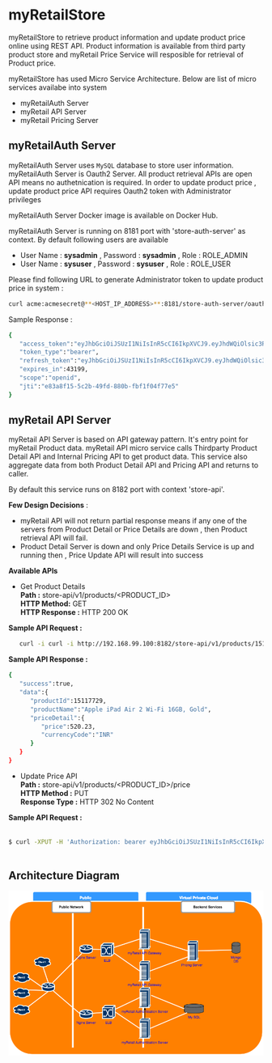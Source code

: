 # myRetailStore
myRetailStore to retrieve product information and update product price online using REST API. Product information is available
from third party product store and myRetail Price Service will resposible for retrieval of Product price.

myRetailStore has used Micro Service Architecture. Below are list of micro services availabe into system
* myRetailAuth Server
* myRetail API Server
* myRetail Pricing Server

## myRetailAuth Server
   myRetailAuth Server uses `MySQL` database to store user information. myRetailAuth Server is Oauth2 Server. All product retrieval 
APIs are open API means no authetnication is required. In order to update product price , update product price API requires Oauth2
token with Administrator privileges

myRetailAuth Server Docker image is available on Docker Hub.

myRetailAuth Server is running on 8181 port with 'store-auth-server' as context. By default following users are available 
* User Name : **sysadmin** , Password : **sysadmin** , Role : ROLE_ADMIN
* User Name : **sysuser** , Password : **sysuser** , Role : ROLE_USER

Please find following URL to generate Administrator token to update product price in system :

```sh
curl acme:acmesecret@**<HOST_IP_ADDRESS>**:8181/store-auth-server/oauth/token -d grant_type=password -d username=sysadmin -d password=sysadmin
```
Sample Response : 

```sh
{
   "access_token":"eyJhbGciOiJSUzI1NiIsInR5cCI6IkpXVCJ9.eyJhdWQiOlsic3RvcmUtb2F1dGgyLXJlc291cmNlIl0sInVzZXJfbmFtZSI6InN5c2FkbWluIiwic2NvcGUiOlsib3BlbmlkIl0sImV4cCI6MTQ3NjY4NjU4OCwiYXV0aG9yaXRpZXMiOlsiUk9MRV9BRE1JTiJdLCJqdGkiOiJlODNhOGYxNS01YzJiLTQ5ZmQtODgwYi1mYmYxZjA0Zjc3ZTUiLCJjbGllbnRfaWQiOiJhY21lIn0.mAG6A8oQex3okyJmiwy7TQwRJ1TG3JYbOThX3qpWcSJRgd-tNUYtSMuk0N2fS_khGQ08fHEfNePb7DoivQsPDk7ioHz7ROuyMAVbnf9pGPeuScXkxy6A3DmTHn7-LzIlMlv7rgBLAsHiSMm966VH427IJcmGYew7h3Lf3X4UVP_zvZSoqvxgKEfK7fBYG5ntHqHa7xWRfICygedWul-cLAZQvo3JU89Nt87foO0U0uacpHqBK8yeHXWuZAVOHnkb84NeE_FiN5lxVHKcE8d4J2xeCcaqY5ECS3AtgaPG24GPSdaXfH6RiJkeDOQXmHAVzgsvmQTaKVRk_Crrx9XqXw",
   "token_type":"bearer",
   "refresh_token":"eyJhbGciOiJSUzI1NiIsInR5cCI6IkpXVCJ9.eyJhdWQiOlsic3RvcmUtb2F1dGgyLXJlc291cmNlIl0sInVzZXJfbmFtZSI6InN5c2FkbWluIiwic2NvcGUiOlsib3BlbmlkIl0sImF0aSI6ImU4M2E4ZjE1LTVjMmItNDlmZC04ODBiLWZiZjFmMDRmNzdlNSIsImV4cCI6MTQ3OTA1OTM1OCwiYXV0aG9yaXRpZXMiOlsiUk9MRV9BRE1JTiJdLCJqdGkiOiJlYjlkYmU5OC03M2E0LTQxNDUtODNhZi02Y2EyNmY2Zjc1ZjAiLCJjbGllbnRfaWQiOiJhY21lIn0.UibOlJ79qP_Qo20cyvHJE8mxxjaT_n1QyFRitt9il8uvVlvZFkxpz4u_1Rzb77RsbDbUNHp4DYrKMw-6ccghYW0t49MF7tKhjPHspsViCd0xbsepOBh_y8AYjurKGjrhxb4en6tctFY0bjIiFJzAeG19bV_HynRUMDUHkBRGzHD30vh5cjfubLxl0tKnFDQvFiaAIJI5thnOw0KMt_N8Wlz_OuwRcqdupZ9QK-IjHHO5eNHwpRGKmI3eLGxDsrQZ0emyLP3liY_1B-edFhHBAHEZ451y5zSbOTtSXLRTsY010UbGzLVZUG986CpdE4XZEkCYrLpDIRLp4YX8mMEfoA",
   "expires_in":43199,
   "scope":"openid",
   "jti":"e83a8f15-5c2b-49fd-880b-fbf1f04f77e5"
}
```

## myRetail API Server
  myRetail API Server is based on API gateway pattern. It's entry point for myRetail Product data. myRetail API micro service 
  calls Thirdparty Product Detail API and Internal Pricing API to get product data. This service also aggregate data from both 
  Product Detail API and Pricing API and returns to caller.
  
  By default this service runs on 8182 port with context 'store-api'. 
  
**Few Design Decisions** :
* myRetail API will not return partial response means if any one of the servers from Product Detail or Price Details are down , then Product retrieval API will fail. 
* Product Detail Server is down and only Price Details Service is up and running then , Price Update API will result 
  into success
  
**Available APIs** <br>
* Get Product Details <br>
**Path :** store-api/v1/products/<PRODUCT_ID> <br>
**HTTP Method:** GET<br>
**HTTP Response :** HTTP 200 OK<br>

**Sample API Request :**
```sh
   curl -i curl -i http://192.168.99.100:8182/store-api/v1/products/15117729
```
**Sample API Response :** 
```sh
{
   "success":true,
   "data":{
      "productId":15117729,
      "productName":"Apple iPad Air 2 Wi-Fi 16GB, Gold",
      "priceDetail":{
         "price":520.23,
         "currencyCode":"INR"
      }
   }
}
```
* Update Price API <br>
**Path :** store-api/v1/products/<PRODUCT_ID>/price<br>
**HTTP Method :** PUT<br>
**Response Type :** HTTP 302 No Content<br>

**Sample API Request :**
```sh

$ curl -XPUT -H 'Authorization: bearer eyJhbGciOiJSUzI1NiIsInR5cCI6IkpXVCJ9.eyJhdWQiOlsic3RvcmUtb2F1dGgyLXJlc291cmNlIl0sInVzZXJfbmFtZSI6InN5c2FkbWluIiwic2NvcGUiOlsib3BlbmlkIl0sImV4cCI6MTQ3NjY4NjU4OCwiYXV0aG9yaXRpZXMiOlsiUk9MRV9BRE1JTiJdLCJqdGkiOiJlODNhOGYxNS01YzJiLTQ5ZmQtODgwYi1mYmYxZjA0Zjc3ZTUiLCJjbGllbnRfaWQiOiJhY21lIn0.mAG6A8oQex3okyJmiwy7TQwRJ1TG3JYbOThX3qpWcSJRgd-tNUYtSMuk0N2fS_khGQ08fHEfNePb7DoivQsPDk7ioHz7ROuyMAVbnf9pGPeuScXkxy6A3DmTHn7-LzIlMlv7rgBLAsHiSMm966VH427IJcmGYew7h3Lf3X4UVP_zvZSoqvxgKEfK7fBYG5ntHqHa7xWRfICygedWul-cLAZQvo3JU89Nt87foO0U0uacpHqBK8yeHXWuZAVOHnkb84NeE_FiN5lxVHKcE8d4J2xeCcaqY5ECS3AtgaPG24GPSdaXfH6RiJkeDOQXmHAVzgsvmQTaKVRk_Crrx9XqXw' -H "Content-type: application/json" -d '{"productId":15117729,"price":520.23,"currencyCode":"INR"}' 'http://192.168.99.100:8182/store-api/v1/products/15117729/price'
 
```

## Architecture Diagram 
![myimage-alt-tag](https://github.com/hpatel-git/myRetailStore/blob/develop/docs/architecture_diagram.png)
